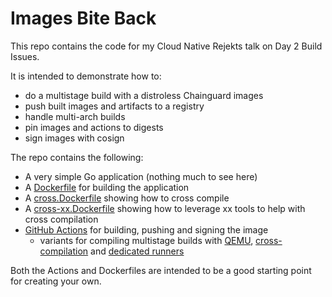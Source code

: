 # Images Bite Back

This repo contains the code for my Cloud Native Rejekts talk on Day 2 Build Issues.

It is intended to demonstrate how to:
 - do a multistage build with a distroless Chainguard images
 - push built images and artifacts to a registry
 - handle multi-arch builds
 - pin images and actions to digests
 - sign images with cosign

The repo contains the following:

 - A very simple Go application (nothing much to see here)
 - A [Dockerfile](./Dockerfile) for building the application
 - A [cross.Dockerfile](./cross.Dockerfile) showing how to cross compile
 - A [cross-xx.Dockerfile](./cross-xx.Dockerfile) showing how to leverage xx tools to help with cross compilation
 - [GitHub Actions](./.github/workflows) for building, pushing and signing the image
   - variants for compiling multistage builds with [QEMU](./.github/workflows/build-and-push-qemu.yaml), [cross-compilation](./.github/workflows/build-and-push-cross.yaml) and [dedicated runners](./.github/workflows/build-and-push-runners.yaml)

Both the Actions and Dockerfiles are intended to be a good starting point for creating your own.
